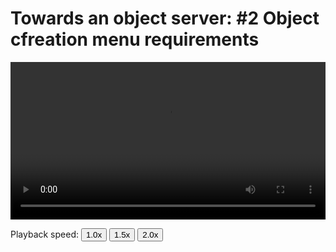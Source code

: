 # Towards an object server: #2 Object cfreation menu requirements

<video width="100%" preload controls>
  <source src="../18_To_object_server_2.mp4" type="video/mp4">
</video>
<p>Playback speed:
    <button onclick="OneX()">1.0x</button>
    <button onclick="OnePointFiveX()">1.5x</button>
    <button onclick="TwoX()">2.0x</button>
</p>
